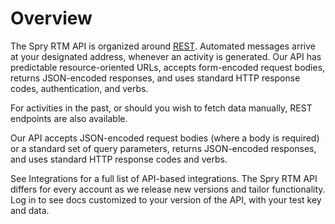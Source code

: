 # Overview

The Spry RTM API is organized around [REST](https://en.wikipedia.org/wiki/Representational_state_transfer). Automated messages arrive at your designated address, whenever an activity is generated. Our API has predictable resource-oriented URLs, accepts form-encoded request bodies, returns JSON-encoded responses, and uses standard HTTP response codes, authentication, and verbs.

For activities in the past, or should you wish to fetch data manually, REST endpoints are also available.

Our API accepts JSON-encoded request bodies (where a body is required) or a standard set of query parameters, returns JSON-encoded responses, and uses standard HTTP response codes and verbs.

See Integrations for a full list of API-based integrations. The Spry RTM API differs for every account as we release new versions and tailor functionality. Log in to see docs customized to your version of the API, with your test key and data.


